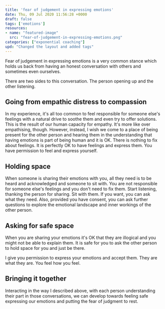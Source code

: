 ```yaml
---
title: 'fear of judgement in expressing emotions'
date: Thu, 09 Jul 2020 11:56:28 +0000
draft: false
tags: ['emotions']
resources:
- name: "featured-image"
  src: "fear-of-judgement-in-expressing-emotions.png"
categories: ["exponential coaching"]
upd: "Changed the layout and added tags"
---
```


Fear of judgement in expressing emotions is a very common stance which holds us back from having an honest conversation with others and sometimes even ourselves.
<!--more-->
There are two sides to this conversation. The person opening up and the other listening.

## Going from empathic distress to compassion

In my experience, it's all too common to feel responsible for someone else's feelings with a natural drive to soothe them and even try to offer solutions. This is the result of our human capacity for empathy. It's more like over empathising, though. However, instead, I wish we come to a place of being present for the other person and hearing them in the understanding that having emotions is part of being human and it is OK. There is nothing to fix about feelings. It is perfectly OK to have feelings and express them. You have permission to feel and express yourself.

## Holding space

When someone is sharing their emotions with you, all they need is to be heard and acknowledged and someone to sit with. You are not responsible for someone else's feelings and you don't need to fix them. Start listening, thanking the person for sharing. Sit with them. If you want, you can ask what they need. Also, provided you have consent, you can ask further questions to explore the emotional landscape and inner workings of the other person.

## Asking for safe space

When you are sharing your emotions it's OK that they are illogical and you might not be able to explain them. It is safe for you to ask the other person to hold space for you and just be there.

I give you permission to express your emotions and accept them. They are what they are. You feel how you feel.

## Bringing it together

Interacting in the way I described above, with each person understanding their part in those conversations, we can develop towards feeling safe expressing our emotions and putting the fear of judgment to rest.
